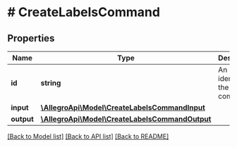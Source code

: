 # # CreateLabelsCommand

## Properties

Name | Type | Description | Notes
------------ | ------------- | ------------- | -------------
**id** | **string** | An identifier of the command. | [optional]
**input** | [**\AllegroApi\Model\CreateLabelsCommandInput**](CreateLabelsCommandInput.md) |  |
**output** | [**\AllegroApi\Model\CreateLabelsCommandOutput**](CreateLabelsCommandOutput.md) |  | [optional]

[[Back to Model list]](../../README.md#models) [[Back to API list]](../../README.md#endpoints) [[Back to README]](../../README.md)

